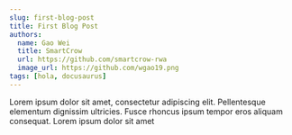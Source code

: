 ```yaml
---
slug: first-blog-post
title: First Blog Post
authors:
  name: Gao Wei
  title: SmartCrow
  url: https://github.com/smartcrow-rwa
  image_url: https://github.com/wgao19.png
tags: [hola, docusaurus]
---
```


Lorem ipsum dolor sit amet, consectetur adipiscing elit. Pellentesque elementum dignissim ultricies. Fusce rhoncus ipsum tempor eros aliquam consequat. Lorem ipsum dolor sit amet

